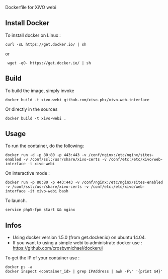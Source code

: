 Dockerfile for XiVO webi

## Install Docker

To install docker on Linux :

    curl -sL https://get.docker.io/ | sh

 or

     wget -qO- https://get.docker.io/ | sh

## Build

To build the image, simply invoke

    docker build -t xivo-webi github.com/xivo-pbx/xivo-web-interface

Or directly in the sources

    docker build -t xivo-webi .

## Usage

To run the container, do the following:

    docker run -d -p 80:80 -p 443:443 -v /conf/nginx:/etc/nginx/sites-enabled -v /conf/ssl:/usr/share/xivo-certs -v /conf/etc:/etc/xivo/web-interface -t xivo-webi


On interactive mode :

    docker run -p 80:80 -p 443:443 -v /conf/nginx:/etc/nginx/sites-enabled -v /conf/ssl:/usr/share/xivo-certs -v /conf/etc:/etc/xivo/web-interface -it xivo-webi bash

To launch.

    service php5-fpm start && nginx

## Infos

- Using docker version 1.5.0 (from get.docker.io) on ubuntu 14.04.
- If you want to using a simple webi to administrate docker use : https://github.com/crosbymichael/dockerui

To get the IP of your container use :

    docker ps -a
    docker inspect <container_id> | grep IPAddress | awk -F\" '{print $4}'
